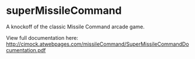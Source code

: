 superMissileCommand
===================

A knockoff of the classic Missile Command arcade game.

View full documentation here: http://cimock.atwebpages.com/missileCommand/SuperMissileCommandDocumentation.pdf
